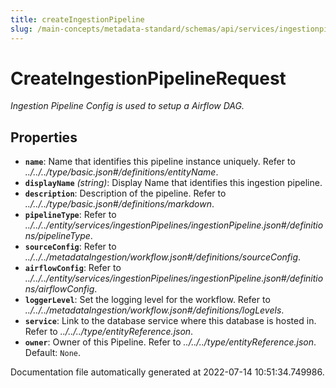 ```yaml
---
title: createIngestionPipeline
slug: /main-concepts/metadata-standard/schemas/api/services/ingestionpipelines/createingestionpipeline
---
```


# CreateIngestionPipelineRequest

*Ingestion Pipeline Config is used to setup a Airflow DAG.*

## Properties

- **`name`**: Name that identifies this pipeline instance uniquely. Refer to *../../../type/basic.json#/definitions/entityName*.
- **`displayName`** *(string)*: Display Name that identifies this ingestion pipeline.
- **`description`**: Description of the pipeline. Refer to *../../../type/basic.json#/definitions/markdown*.
- **`pipelineType`**: Refer to *../../../entity/services/ingestionPipelines/ingestionPipeline.json#/definitions/pipelineType*.
- **`sourceConfig`**: Refer to *../../../metadataIngestion/workflow.json#/definitions/sourceConfig*.
- **`airflowConfig`**: Refer to *../../../entity/services/ingestionPipelines/ingestionPipeline.json#/definitions/airflowConfig*.
- **`loggerLevel`**: Set the logging level for the workflow. Refer to *../../../metadataIngestion/workflow.json#/definitions/logLevels*.
- **`service`**: Link to the database service where this database is hosted in. Refer to *../../../type/entityReference.json*.
- **`owner`**: Owner of this Pipeline. Refer to *../../../type/entityReference.json*. Default: `None`.


Documentation file automatically generated at 2022-07-14 10:51:34.749986.

